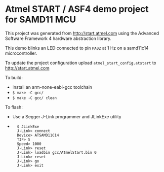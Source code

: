 # Atmel START / ASF4 demo project for SAMD11 MCU

This project was generated from http://start.atmel.com using the Advanced
Software Framework 4 hardware abstraction library.

This demo blinks an LED connected to pin `PA02` at 1 Hz on a samd11c14 microcontroller.

To update the project configuration upload `atmel_start_config.atstart` to
http://start.atmel.com

To build:
- Install an arm-none-eabi-gcc toolchain
- `$ make -C gcc/`
- `$ make -C gcc/ clean`

To flash:
- Use a Segger J-Link programmer and JLinkExe utility
- ```
    $ JLinkExe
    J-Link> connect
    Device> ATSAMD11C14
    TIF> S
    Speed> 1000
    J-Link> reset
    J-Link> loadbin gcc/AtmelStart.bin 0
    J-Link> reset
    J-Link> go
    J-Link> exit
    ```
